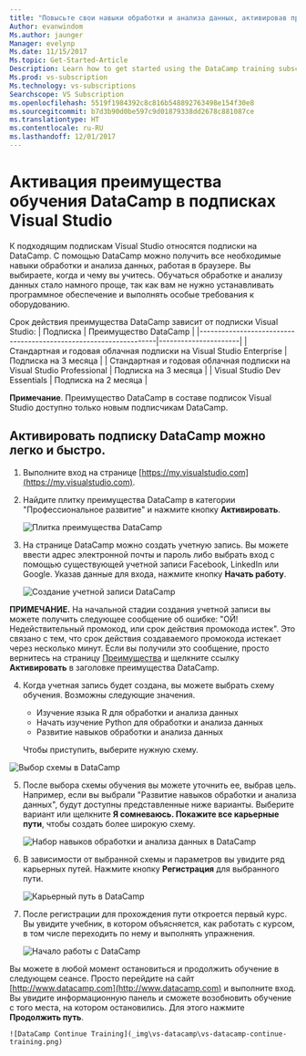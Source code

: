 ```yaml
---
title: "Повысьте свои навыки обработки и анализа данных, активировав преимущество DataCamp в подписке Visual Studio."
Author: evanwindom
Ms.author: jaunger
Manager: evelynp
Ms.date: 11/15/2017
Ms.topic: Get-Started-Article
Description: Learn how to get started using the DataCamp training subscription included with your Visual Studio subscription.
Ms.prod: vs-subscription
Ms.technology: vs-subscriptions
Searchscope: VS Subscription
ms.openlocfilehash: 5519f1984392c8c816b548892763498e154f30e8
ms.sourcegitcommit: b7d3b90d0be597c9d01879338dd2678c881087ce
ms.translationtype: HT
ms.contentlocale: ru-RU
ms.lasthandoff: 12/01/2017
---
```

# <a name="activating-the-datacamp-training-benefit-in-visual-studio-subscriptions"></a>Активация преимущества обучения DataCamp в подписках Visual Studio

К подходящим подпискам Visual Studio относятся подписки на DataCamp.  С помощью DataCamp можно получить все необходимые навыки обработки и анализа данных, работая в браузере. Вы выбираете, когда и чему вы учитесь. Обучаться обработке и анализу данных стало намного проще, так как вам не нужно устанавливать программное обеспечение и выполнять особые требования к оборудованию.

Срок действия преимущества DataCamp зависит от подписки Visual Studio:
| Подписка                                                     | Преимущество DataCamp              |
|------------------------------------------------------------------|----------------------|
| Стандартная и годовая облачная подписки на Visual Studio Enterprise   | Подписка на 3 месяца |
| Стандартная и годовая облачная подписки на Visual Studio Professional | Подписка на 3 месяца |
| Visual Studio Dev Essentials                                     | Подписка на 2 месяца |

**Примечание**. Преимущество DataCamp в составе подписок Visual Studio доступно только новым подписчикам DataCamp. 

## <a name="activating-your-datacamp-subscription-is-fast-and-easy"></a>Активировать подписку DataCamp можно легко и быстро.  

1. Выполните вход на странице [https://my.visualstudio.com](https://my.visualstudio.com).

2. Найдите плитку преимущества DataCamp в категории "Профессиональное развитие" и нажмите кнопку **Активировать**.

    ![Плитка преимущества DataCamp](_img\vs-datacamp\vs-datacamp-tile-2.png)

3. На странице DataCamp можно создать учетную запись.  Вы можете ввести адрес электронной почты и пароль либо выбрать вход с помощью существующей учетной записи Facebook, LinkedIn или Google.  Указав данные для входа, нажмите кнопку **Начать работу**.

    ![Создание учетной записи DataCamp](_img\vs-datacamp\vs-datacamp-create-account.png)

**ПРИМЕЧАНИЕ.** На начальной стадии создания учетной записи вы можете получить следующее сообщение об ошибке: "ОЙ!  Недействительный промокод, или срок действия промокода истек".
Это связано с тем, что срок действия создаваемого промокода истекает через несколько минут.  Если вы получили это сообщение, просто вернитесь на страницу [Преимущества](https://my.visualstudio.com/benefits) и щелкните ссылку **Активировать** в заголовке преимущества DataCamp.  

4. Когда учетная запись будет создана, вы можете выбрать схему обучения.  Возможны следующие значения.
    - Изучение языка R для обработки и анализа данных
    - Начать изучение Python для обработки и анализа данных
    - Развитие навыков обработки и анализа данных

    Чтобы приступить, выберите нужную схему. 

![Выбор схемы в DataCamp](_img\vs-datacamp\vs-datacamp-choose-path.png)

5. После выбора схемы обучения вы можете уточнить ее, выбрав цель.  Например, если вы выбрали "Развитие навыков обработки и анализа данных", будут доступны представленные ниже варианты. Выберите вариант или щелкните **Я сомневаюсь.  Покажите все карьерные пути**, чтобы создать более широкую схему. 

    ![Набор навыков обработки и анализа данных в DataCamp](_img\vs-datacamp\vs-datacamp-datascience.png)


6. В зависимости от выбранной схемы и параметров вы увидите ряд карьерных путей.  Нажмите кнопку **Регистрация** для выбранного пути. 

    ![Карьерный путь в DataCamp](_img\vs-datacamp\vs-datacamp-all-tracks.png)

7. После регистрации для прохождения пути откроется первый курс.  Вы увидите учебник, в котором объясняется, как работать с курсом, в том числе переходить по нему и выполнять упражнения.  

    ![Начало работы с DataCamp](_img\vs-datacamp\vs-datacamp-getting-started.png)

Вы можете в любой момент остановиться и продолжить обучение в следующем сеансе.  Просто перейдите на сайт [http://www.datacamp.com](http://www.datacamp.com) и выполните вход.  Вы увидите информационную панель и сможете возобновить обучение с того места, на котором остановились. Для этого нажмите **Продолжить путь**.

    ![DataCamp Continue Training](_img\vs-datacamp\vs-datacamp-continue-training.png)


